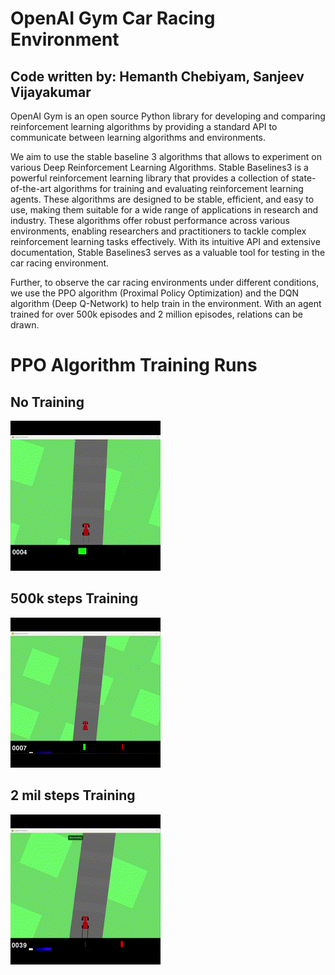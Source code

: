 # OpenAI Gym Car Racing Environment

## Code written by: Hemanth Chebiyam, Sanjeev Vijayakumar

OpenAI Gym is an open source Python library for developing and comparing reinforcement learning algorithms by providing a standard API to communicate between learning algorithms and environments.

We aim to use the stable baseline 3 algorithms that allows to experiment on various Deep Reinforcement Learning Algorithms. Stable Baselines3 is a powerful reinforcement learning library that provides a collection of state-of-the-art algorithms for training and evaluating reinforcement learning agents. These algorithms are designed to be stable, efficient, and easy to use, making them suitable for a wide range of applications in research and industry. These algorithms offer robust performance across various environments, enabling researchers and practitioners to tackle complex reinforcement learning tasks effectively. With its intuitive API and extensive documentation, Stable Baselines3 serves as a valuable tool for testing in the car racing environment.

Further, to observe the car racing environments under different conditions, we use the PPO algorithm (Proximal Policy Optimization) and the DQN algorithm (Deep Q-Network) to help train in the environment. With an agent trained for over 500k episodes and 2 million episodes, relations can be drawn.

# PPO Algorithm Training Runs

## No Training
![](https://github.com/hemanthchebiyam/CarRacing-ReinforcementLearning/blob/main/Resources/NoTraining.gif)

## 500k steps Training
![](https://github.com/hemanthchebiyam/CarRacing-ReinforcementLearning/blob/main/Resources/500k_Training.gif)

## 2 mil steps Training
![](https://github.com/hemanthchebiyam/CarRacing-ReinforcementLearning/blob/main/Resources/2mil_Training.gif)

